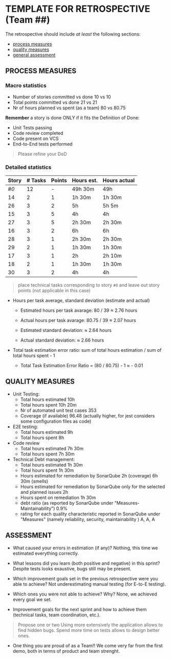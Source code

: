 TEMPLATE FOR RETROSPECTIVE (Team ##)
=====================================

The retrospective should include _at least_ the following
sections:

- [process measures](#process-measures)
- [quality measures](#quality-measures)
- [general assessment](#assessment)

## PROCESS MEASURES 

### Macro statistics

- Number of stories committed vs done 10 vs 10
- Total points committed vs done 21 vs 21
- Nr of hours planned vs spent (as a team) 80 vs 80.75

**Remember**  a story is done ONLY if it fits the Definition of Done:
 
- Unit Tests passing
- Code review completed
- Code present on VCS
- End-to-End tests performed

> Please refine your DoD 

### Detailed statistics

| Story  | # Tasks | Points | Hours est. | Hours actual |
|--------|---------|--------|------------|--------------|
| _#0_   |    12   |    -   |   49h 30m  |    49h       |
| 14     |    2    |    1   |    1h 30m  |     1h 30m   |
| 26     |    3    |    2   |    5h      |     5h 5m    |
| 15     |    3    |    5   |    4h      |     4h       |   
| 27     |    3    |    5   |    2h 30m  |     2h 30m   | 
| 16     |    3    |    2   |    6h      |     6h       |
| 28     |    3    |    1   |    2h 30m  |     2h 30m   | 
| 29     |    2    |    1   |    1h 30m  |     1h 30m   |
| 17     |    3    |    1   |    2h      |     2h 10m   |
| 18     |    2    |    1   |    1h 30m  |     1h 30m   |
| 30     |    3    |    2   |    4h      |     4h       |

> place technical tasks corresponding to story `#0` and leave out story points (not applicable in this case)

- Hours per task average, standard deviation (estimate and actual)
    - Estimated hours per task avarage: 80 / 39 ≈ 2.76 hours
    - Actual hours per task avarage:  80.75 / 39 ≈ 2.07 hours

    - Estimated standard deviation: ≈ 2.64 hours
    - Actual standard deviation: ≈ 2.66 hours

- Total task estimation error ratio: sum of total hours estimation / sum of total hours spent - 1
    - Total Task Estimation Error Ratio = (80 / 80.75) - 1 ≈ - 0.01

  
## QUALITY MEASURES 
- Unit Testing:
  - Total hours estimated 10h 
  - Total hours spent 10h 20m
  - Nr of automated unit test cases 353
  - Coverage (if available) 96.48 (actually higher, for jest considers some configuration files as code)
- E2E testing:
  - Total hours estimated 9h
  - Total hours spent 8h  
- Code review 
  - Total hours estimated 7h 30m
  - Total hours spent 7h 30m  
- Technical Debt management:
  - Total hours estimated 1h 30m
  - Total hours spent 1h 30m
  - Hours estimated for remediation by SonarQube 2h (coverage) 6h 30m (smells)
  - Hours estimated for remediation by SonarQube only for the selected and planned issues 2h
  - Hours spent on remediation 1h 30m
  - debt ratio (as reported by SonarQube under "Measures-Maintainability") 0.9%
  - rating for each quality characteristic reported in SonarQube under "Measures" (namely reliability, security, maintainability ) A, A, A
  


## ASSESSMENT

- What caused your errors in estimation (if any)?
Nothing, this time we estimated everything correctly.

- What lessons did you learn (both positive and negative) in this sprint?
Despite tests looks exaustive, bugs still may be present.

- Which improvement goals set in the previous retrospective were you able to achieve? 
Not underestimating manual testing (for E-to-E testing). 

- Which ones you were not able to achieve? Why?
None, we achieved every goal we set.

- Improvement goals for the next sprint and how to achieve them (technical tasks, team coordination, etc.).
> Propose one or two
Using more extensively the application allows to find hidden bugs.
Spend more time on tests allows to design better ones.

- One thing you are proud of as a Team!!
We come very far from the first demo, both in terms of product and team strenght.